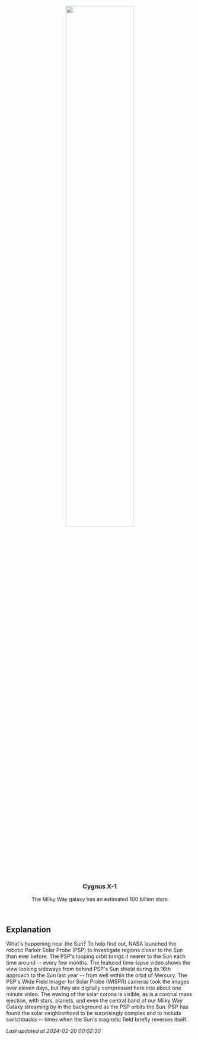 <p align='center'>
    <a href='https://www.youtube.com/embed/x-wX-wClfig?rel=0'><img src='https://images.unsplash.com/photo-1610296669228-602fa827fc1f' width='60%' /></a>
    <h3 align="center">Cygnus X-1</h3>
    <p align="center">The Milky Way galaxy has an estimated 100 billion stars</p>
</p>
<br/>

Explanation
--
What's happening near the Sun?  To help find out, NASA launched the robotic Parker Solar Probe (PSP) to investigate regions closer to the Sun than ever before. The PSP's looping orbit brings it nearer to the Sun each time around -- every few months. The featured time-lapse video shows the view looking sideways from behind PSP's Sun shield during its 16th approach to the Sun last year -- from well within the orbit of Mercury.  The PSP's Wide Field Imager for Solar Probe (WISPR) cameras took the images over eleven days, but they are digitally compressed here into about one minute video.  The waving of the solar corona is visible, as is a coronal mass ejection, with stars, planets, and even the central band of our Milky Way Galaxy streaming by in the background as the PSP orbits the Sun. PSP has found the solar neighborhood to be surprisingly complex and to include switchbacks -- times when the Sun's magnetic field briefly reverses itself.


*Last updated at 2024-02-20 00:02:30*
